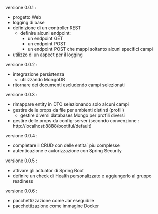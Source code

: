 versione 0.0.1 :
* progetto Web 
* logging di base
* definizione di un controller REST
  * definire alcuni endpoint:
    * un endpoint GET
    * un endpoint POST
    * un endpoint POST che mappi soltanto alcuni specifici campi
* utilizzo di un aspect per il logging

versione 0.0.2 :
* integrazione persistenza
  * utilizzando MongoDB
* ritornare dei documenti escludendo campi selezionati

versione 0.0.3 :
* rimappare entity in DTO selezionando solo alcuni campi
* gestire delle props da file per ambienti distinti (profili)
  * gestire diversi databases Mongo per profili diversi
* gestire delle props da config-server (secondo convenzione : http://localhost:8888/bootiful/default)

versione 0.0.4 :
* completare il CRUD con delle entita` piu complesse
* autenticazione e autorizzazione con Spring Security

versione 0.0.5 :
* attivare gli actuator di Spring Boot
* definire un check di Health personalizzato e aggiungerlo al gruppo readiness

versione 0.0.6 :
* pacchettizzazione come Jar eseguibile
* pacchettizazione come immagine Docker
